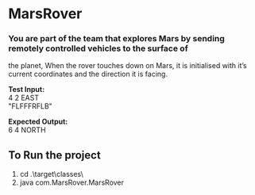 # MarsRover
### You are part of the team that explores Mars by sending remotely controlled vehicles to the surface of 
the planet, 
When the rover touches down on Mars, it is initialised with it’s current coordinates and the direction 
it is facing. 


<strong>Test Input:</strong><br/>
4 2 EAST<br/>
"FLFFFRFLB"<br/>

<strong>Expected Output:</strong><br/>
6 4 NORTH<br/>

## To Run the project
1) cd .\target\classes\
2) java com.MarsRover.MarsRover
